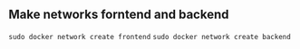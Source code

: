 ## Make networks forntend and backend
`sudo docker network create frontend`
`sudo docker network create backend`
